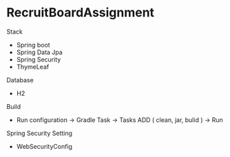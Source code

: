 # RecruitBoardAssignment

Stack
  - Spring boot 
  - Spring Data Jpa 
  - Spring Security
  - ThymeLeaf
  
Database
  - H2
  
Build
  - Run configuration -> Gradle Task -> Tasks ADD ( clean, jar, bulid ) -> Run
 
Spring Security Setting
 - WebSecurityConfig

